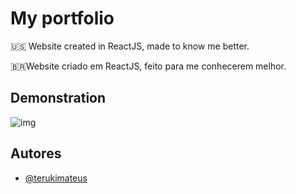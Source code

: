 
# My portfolio

🇺🇸 Website created in ReactJS, made to know me better.

🇧🇷Website criado em ReactJS, feito para me conhecerem melhor.
## Demonstration

![img](https://i.imgur.com/cUup5jR.png)

## Autores

- [@terukimateus](https://www.github.com/terukimateus)

